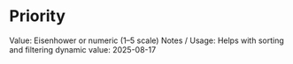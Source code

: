 # Priority

Value: Eisenhower or numeric (1–5 scale)
Notes / Usage: Helps with sorting and filtering
dynamic value: 2025-08-17